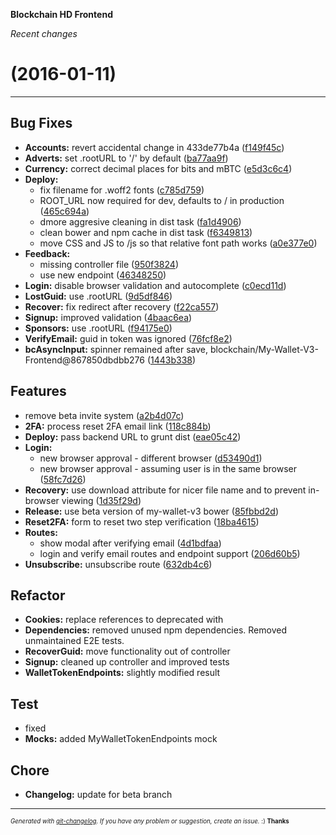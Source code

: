 __Blockchain HD Frontend__

_Recent changes_

#   (2016-01-11)



---

## Bug Fixes

- **Accounts:** revert accidental change in 433de77b4a
  ([f149f45c](https://github.com/blockchain/My-Wallet-HD-Frontend/commit/f149f45c962d0c285f775d9917d5bf40eacca783))
- **Adverts:** set .rootURL to '/' by default
  ([ba77aa9f](https://github.com/blockchain/My-Wallet-HD-Frontend/commit/ba77aa9ff930e268b1fba50fc25b27f0d21c3599))
- **Currency:** correct decimal places for bits and mBTC
  ([e5d3c6c4](https://github.com/blockchain/My-Wallet-HD-Frontend/commit/e5d3c6c4f2cb2b377b54b259be6561d129f6da18))
- **Deploy:**
  - fix filename for .woff2 fonts
  ([c785d759](https://github.com/blockchain/My-Wallet-HD-Frontend/commit/c785d759ac1f72f8314bd2acb8cfe93e3cc9c3dd))
  - ROOT_URL now required for dev, defaults to / in production
  ([465c694a](https://github.com/blockchain/My-Wallet-HD-Frontend/commit/465c694af5082dc61667659141cffd23184a3314))
  - dmore aggresive cleaning in dist task
  ([fa1d4906](https://github.com/blockchain/My-Wallet-HD-Frontend/commit/fa1d4906ba7d9198eff28527b691116848851a29))
  - clean bower and npm cache in dist task
  ([f6349813](https://github.com/blockchain/My-Wallet-HD-Frontend/commit/f6349813fa6f433a903362d3fbdf37e5f3245dfb))
  - move CSS and JS to /js so that relative font path works
  ([a0e377e0](https://github.com/blockchain/My-Wallet-HD-Frontend/commit/a0e377e0db41614e086eea4ad4d3c294bbfa0496))
- **Feedback:**
  - missing controller file
  ([950f3824](https://github.com/blockchain/My-Wallet-HD-Frontend/commit/950f3824946f3f2ce231098345058d51c6e63612))
  - use new endpoint
  ([46348250](https://github.com/blockchain/My-Wallet-HD-Frontend/commit/463482500c01c104e59256505568b61f95c1574f))
- **Login:** disable browser validation and autocomplete
  ([c0ecd11d](https://github.com/blockchain/My-Wallet-HD-Frontend/commit/c0ecd11da6262a42662cc79e18f0f83648424184))
- **LostGuid:** use .rootURL
  ([9d5df846](https://github.com/blockchain/My-Wallet-HD-Frontend/commit/9d5df8467a8b5354f9785a73dfcbae0686f654a1))
- **Recover:** fix redirect after recovery
  ([f22ca557](https://github.com/blockchain/My-Wallet-HD-Frontend/commit/f22ca557376f8f0b6bca94b42831c45abab243b4))
- **Signup:** improved validation
  ([4baac6ea](https://github.com/blockchain/My-Wallet-HD-Frontend/commit/4baac6ea6b2699861ba3dad8b08ee09ec31878c2))
- **Sponsors:** use .rootURL
  ([f94175e0](https://github.com/blockchain/My-Wallet-HD-Frontend/commit/f94175e045ac90f3b5f46e4b553e8f9b6055609d))
- **VerifyEmail:** guid in token was ignored
  ([76fcf8e2](https://github.com/blockchain/My-Wallet-HD-Frontend/commit/76fcf8e230150d99868934804c7a10789eac381c))
- **bcAsyncInput:** spinner remained after save, blockchain/My-Wallet-V3-Frontend@867850dbdbb276
  ([1443b338](https://github.com/blockchain/My-Wallet-HD-Frontend/commit/1443b338119628f36e0b8640127883a6239e9fea))


## Features

- remove beta invite system
  ([a2b4d07c](https://github.com/blockchain/My-Wallet-HD-Frontend/commit/a2b4d07c7059e4667d96674458e8e336cc3f06ed))
- **2FA:** process reset 2FA email link
  ([118c884b](https://github.com/blockchain/My-Wallet-HD-Frontend/commit/118c884bfdff0ef5de7dc9882f6810c7c2709455))
- **Deploy:** pass backend URL to grunt dist
  ([eae05c42](https://github.com/blockchain/My-Wallet-HD-Frontend/commit/eae05c42b0db8e838619285c63220e840ced0720))
- **Login:**
  - new browser approval - different browser
  ([d53490d1](https://github.com/blockchain/My-Wallet-HD-Frontend/commit/d53490d140265861218fc1f208869c1929cb39af))
  - new browser approval - assuming user is in the same browser
  ([58fc7d26](https://github.com/blockchain/My-Wallet-HD-Frontend/commit/58fc7d26166367abb846cb33057c8df5cedc3fb5))
- **Recovery:** use download attribute for nicer file name and to prevent in-browser viewing
  ([1d35f29d](https://github.com/blockchain/My-Wallet-HD-Frontend/commit/1d35f29da815dbfcfd73aea6a14db6793a4c2b33))
- **Release:** use beta version of my-wallet-v3 bower
  ([85fbbd2d](https://github.com/blockchain/My-Wallet-HD-Frontend/commit/85fbbd2d908a4fa1a7e29e5e3f20032e02e8b026))
- **Reset2FA:** form to reset two step verification
  ([18ba4615](https://github.com/blockchain/My-Wallet-HD-Frontend/commit/18ba4615c78516c837c7cfede8820f41751e9531))
- **Routes:**
  - show modal after verifying email
  ([4d1bdfaa](https://github.com/blockchain/My-Wallet-HD-Frontend/commit/4d1bdfaaf19be2e8486ae578ba76dd849be76aa9))
  - login and verify email routes and endpoint support
  ([206d60b5](https://github.com/blockchain/My-Wallet-HD-Frontend/commit/206d60b51c58e07bbc43a41db46816112cfcfebb))
- **Unsubscribe:** unsubscribe route
  ([632db4c6](https://github.com/blockchain/My-Wallet-HD-Frontend/commit/632db4c634ac6b2792cc0f27310740b2c73ed8e4))


## Refactor

- **Cookies:** replace references to deprecated  with
- **Dependencies:** removed unused npm dependencies. Removed unmaintained E2E tests.
- **RecoverGuid:** move functionality out of controller
- **Signup:** cleaned up controller and improved tests
- **WalletTokenEndpoints:** slightly modified result


## Test

- fixed
- **Mocks:** added MyWalletTokenEndpoints mock


## Chore

- **Changelog:** update for beta branch



---
<sub><sup>*Generated with [git-changelog](https://github.com/rafinskipg/git-changelog). If you have any problem or suggestion, create an issue.* :) **Thanks** </sub></sup>